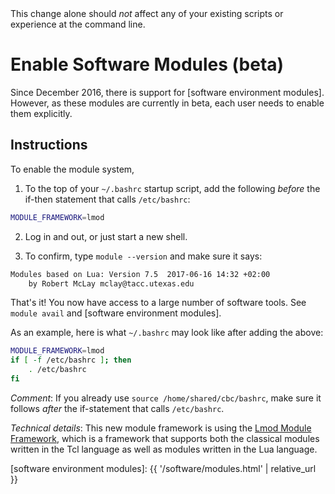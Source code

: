 <div class="alert alert-info" role="alert">
This change alone should <em>not</em> affect any of your existing scripts or experience at the command line.
</div>

# Enable Software Modules (beta)

Since December 2016, there is support for [software environment modules].  However, as these modules are currently in beta, each user needs to enable them explicitly.

## Instructions

To enable the module system,

1. To the top of your `~/.bashrc` startup script, add the following _before_ the if-then statement that calls `/etc/bashrc`:
```sh
MODULE_FRAMEWORK=lmod
```

2. Log in and out, or just start a new shell.

3. To confirm, type `module --version` and make sure it says:
```sh
Modules based on Lua: Version 7.5  2017-06-16 14:32 +02:00
    by Robert McLay mclay@tacc.utexas.edu
```
	
That's it!  You now have access to a large number of software tools.  See `module avail` and [software environment modules].


As an example, here is what `~/.bashrc` may look like after adding the above:
```sh
MODULE_FRAMEWORK=lmod
if [ -f /etc/bashrc ]; then
	. /etc/bashrc
fi
```

_Comment_: If you already use `source /home/shared/cbc/bashrc`, make sure it follows _after_ the if-statement that calls `/etc/bashrc`.


_Technical details_: This new module framework is using the [Lmod Module Framework](https://lmod.readthedocs.io/en/latest/), which is a framework that supports both the classical modules written in the Tcl language as well as modules written in the Lua language.


[software environment modules]: {{ '/software/modules.html' | relative_url }}
